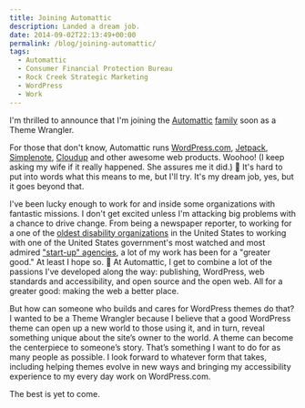 ```yaml
---
title: Joining Automattic
description: Landed a dream job.
date: 2014-09-02T22:13:49+00:00
permalink: /blog/joining-automattic/
tags:
  - Automattic
  - Consumer Financial Protection Bureau
  - Rock Creek Strategic Marketing
  - WordPress
  - Work
---
```


I'm thrilled to announce that I'm joining the [Automattic](http://automattic.com/) [family](http://automattic.com/about/) soon as a Theme Wrangler.

For those that don't know, Automattic runs [WordPress.com](http://wordpress.com/), [Jetpack](http://jetpack.me/), [Simplenote](http://simplenote.com/), [Cloudup](http://cloudup.com/) and other awesome web products. Woohoo! (I keep asking my wife if it really happened. She assures me it did.) 🙂 It's hard to put into words what this means to me, but I'll try. It's my dream job, yes, but it goes beyond that.

I've been lucky enough to work for and inside some organizations with fantastic missions. I don't get excited unless I'm attacking big problems with a chance to drive change. From being a newspaper reporter, to working for a one of the [oldest disability organizations](http://www.thearc.org/) in the United States to working with one of the United States government's most watched and most admired ["start-up" agencies](http://www.consumerfinance.gov/), a lot of my work has been for a "greater good." At least I hope so. 🙂 At Automattic, I get to combine a lot of the passions I've developed along the way: publishing, WordPress, web standards and accessibility, and open source and the open web. All for a greater good: making the web a better place.

But how can someone who builds and cares for WordPress themes do that? I wanted to be a Theme Wrangler because I believe that a good WordPress theme can open up a new world to those using it, and in turn, reveal something unique about the site’s owner to the world. A theme can become the centerpiece to someone’s story. That’s something I want to do for as many people as possible. I look forward to whatever form that takes, including helping themes evolve in new ways and bringing my accessibility experience to my every day work on WordPress.com.

The best is yet to come.